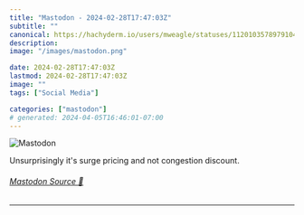 ```yaml
---
title: "Mastodon - 2024-02-28T17:47:03Z"
subtitle: ""
canonical: https://hachyderm.io/users/mweagle/statuses/112010357897910440
description:
image: "/images/mastodon.png"

date: 2024-02-28T17:47:03Z
lastmod: 2024-02-28T17:47:03Z
image: ""
tags: ["Social Media"]

categories: ["mastodon"]
# generated: 2024-04-05T16:46:01-07:00
---
```

![Mastodon](/images/mastodon.png)

<p>Unsurprisingly it&#39;s surge pricing and not congestion discount.</p>


###### [Mastodon Source 🐘](https://hachyderm.io/@mweagle/112010357897910440)

___
